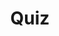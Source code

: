 ---
title: "Quiz"
passing_percentage: 70
layout: "test"
type: "test"
questions:
  - id: "q1"
    text: "What metrics does the Linkerd Dashboard provide for services?"
    type: "single-answer"
    marks: 2
    options:
      - id: "a"
        text: "Only success rates"
      - id: "b"
        text: "Success rate, requests/second, and latency"
        is_correct: true
      - id: "c"
        text: "Only CPU and memory usage"
  - id: "q2"
    text: "Which CLI tools does Linkerd dashboard expose? (Select all that apply)"
    type: "multiple-answers"
    marks: 2
    options:
      - id: "a"
        text: "stat for golden metrics"
        is_correct: true
      - id: "b"
        text: "top for real-time path view"
        is_correct: true
      - id: "c"
        text: "tap for request stream monitoring"
        is_correct: true
  - id: "q3"
    text: "Which service provides the Linkerd web interface?"
    type: "short_answer" 
    marks: 2
    correct_answer: "linkerd-web" 
---